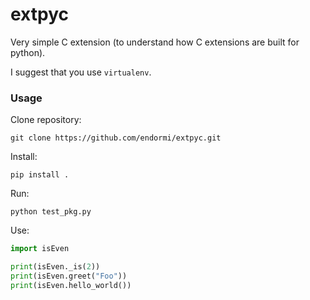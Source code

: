 # extpyc

Very simple C extension (to understand how C extensions are built for python).

I suggest that you use `virtualenv`.

### Usage

Clone repository:

```
git clone https://github.com/endormi/extpyc.git
```

Install:

```shell
pip install .
```

Run:

```shell
python test_pkg.py
```

Use:

```python
import isEven

print(isEven._is(2))
print(isEven.greet("Foo"))
print(isEven.hello_world())
```
